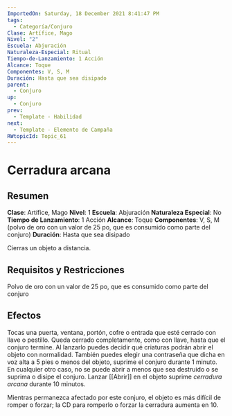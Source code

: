 ```yaml
---
ImportedOn: Saturday, 18 December 2021 8:41:47 PM
tags:
  - Categoría/Conjuro
Clase: Artífice, Mago
Nivel: "2"
Escuela: Abjuración
Naturaleza-Especial: Ritual
Tiempo-de-Lanzamiento: 1 Acción
Alcance: Toque
Componentes: V, S, M
Duración: Hasta que sea disipado
parent:
  - Conjuro
up:
  - Conjuro
prev:
  - Template - Habilidad
next:
  - Template - Elemento de Campaña
RWtopicId: Topic_61
---
```

# Cerradura arcana

## Resumen
**Clase**: Artífice, Mago
**Nivel**: 1
**Escuela**: Abjuración
**Naturaleza Especial**: No
**Tiempo de Lanzamiento**: 1 Acción
**Alcance**: Toque
**Componentes**: V, S, M (polvo de oro con un valor de 25 po, que es consumido como parte del conjuro)
**Duración**: Hasta que sea disipado

Cierras un objeto a distancia.

## Requisitos y Restricciones
Polvo de oro con un valor de 25 po, que es consumido como parte del conjuro

## Efectos
Tocas una puerta, ventana, portón, cofre o entrada que esté cerrado con llave o pestillo. Queda cerrado completamente, como con llave, hasta que el conjuro termine. Al lanzarlo puedes decidir qué criaturas podrán abrir el objeto con normalidad. También puedes elegir una contraseña que dicha en voz alta a 5 pies o menos del objeto, suprime el conjuro durante 1 minuto. En cualquier otro caso, no se puede abrir a menos que sea destruido o se suprima o disipe el conjuro. Lanzar [[Abrir]] en el objeto suprime _cerradura arcana_ durante 10 minutos.

Mientras permanezca afectado por este conjuro, el objeto es más difícil de romper o forzar; la CD para romperlo o forzar la cerradura aumenta en 10.

